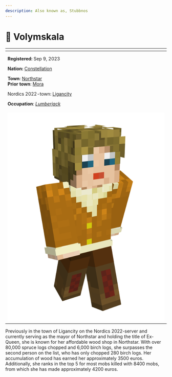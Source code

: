 ```yaml
---
description: Also known as, Stubbnos
---
```


# 👤 Volymskala

<table data-view="cards"><thead><tr><th></th></tr></thead><tbody><tr><td><p><strong>Registered:</strong> Sep 9, 2023</p><p><strong>Nation:</strong> <a href="../nations/present-nations/constellation.md">Constellation</a></p><p><strong>Town</strong>: <a href="../towns/sweden-region/northstar/">Northstar</a><br><strong>Prior town</strong>: <a href="../towns/sweden-region/mora.md">Mora</a></p><p>Nordics 2022-town: <a href="../../../misc/the-2022-nordics-server/ligancity.md">Ligancity</a></p><p><strong>Occupation</strong>: <a href="../../../additional-guides-and-commands/others/occupations/resource-gatherers.md"><em>Lumberjack</em></a></p></td></tr><tr><td><img src="../../../.gitbook/assets/Volymskala-skin.png" alt=""></td></tr></tbody></table>

Previously in the town of Ligancity on the Nordics 2022-server and currently serving as the mayor of Northstar and holding the title of Ex-Queen, she is known for her affordable wood shop in Northstar. With over 80,000 spruce logs chopped and 6,000 birch logs, she surpasses the second person on the list, who has only chopped 280 birch logs. Her accumulation of wood has earned her approximately 3500 euros. Additionally, she ranks in the top 5 for most mobs killed with 8400 mobs, from which she has made approximately 4200 euros.
